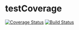 # testCoverage

[![Coverage Status](https://coveralls.io/repos/github/friedenhe/testCoverage/badge.svg?branch=master)](https://coveralls.io/github/friedenhe/testCoverage?branch=master)
[![Build Status](https://travis-ci.com/friedenhe/testCoverage.svg?branch=master)](https://travis-ci.com/friedenhe/testCoverage)
